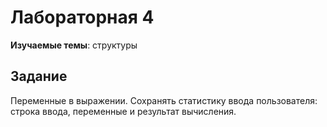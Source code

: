 # Лабораторная 4
**Изучаемые темы**: структуры

## Задание
Переменные в выражении. Сохранять статистику ввода пользователя: строка ввода, переменные и результат вычисления.